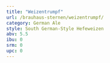 ```yaml
---
title: "Weizentrumpf"
url: /brauhaus-sternen/weizentrumpf/
category: German Ale
style: South German-Style Hefeweizen
abv: 5.5
ibu: 0
srm: 0
upc: 0
---
```


